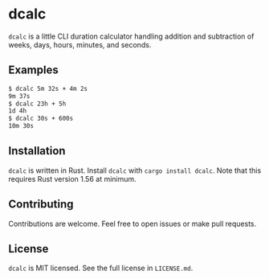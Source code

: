 # dcalc

`dcalc` is a little CLI duration calculator handling addition and
subtraction of weeks, days, hours, minutes, and seconds.

## Examples

```sh
$ dcalc 5m 32s + 4m 2s
9m 37s
$ dcalc 23h + 5h
1d 4h
$ dcalc 30s + 600s
10m 30s
```

## Installation

`dcalc` is written in Rust. Install `dcalc` with `cargo install dcalc`.
Note that this requires Rust version 1.56 at minimum.

## Contributing

Contributions are welcome. Feel free to open issues or make pull requests.

## License

`dcalc` is MIT licensed. See the full license in `LICENSE.md`.
